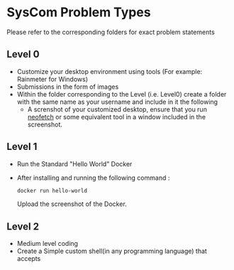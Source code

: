 # SysCom Problem Types
Please refer to the corresponding folders for exact problem statements

## Level 0
- Customize your desktop environment using tools (For example: Rainmeter for Windows)
- Submissions in the form of images
- Within the folder corresponding to the Level (i.e. Level0) create a folder with the same name as your username and include in it the following
  + A screnshot of your customized desktop, ensure that you run [neofetch](https://github.com/dylanaraps/neofetch) or some equivalent tool in a window included in the screenshot.

## Level 1
- Run the Standard "Hello World" Docker
- After installing and running the following command :
  
     ```bash
   docker run hello-world
   ```
  Upload the screenshot of the Docker.

## Level 2
- Medium level coding
- Create a Simple custom shell(in any programming language) that accepts 

